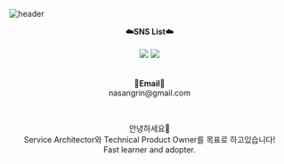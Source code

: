 ![header](https://capsule-render.vercel.app/api?type=waving&color=auto&height=300&section=header&text=Welcome&fontSize=90&animation=fadeIn&fontAlignY=38&desc=Decorate%20GitHub%20Profile%20grin%20or%20any%20Repo%20like%20tech!&descAlignY=51&descAlign=62)
<br>
<p align="center">
    <Strong>☁️SNS List☁️</Strong><br><br>
    <a href="https://velog.io/@grin" target="_blank"><img src="https://img.shields.io/badge/Velog-20C997?style=flat-square&logo=Velog&logoColor=white"/></a>
    <a href="www.linkedin.com/in/sangrin-rah-19891019grin" target="_blank"><img src="https://img.shields.io/badge/LinkedIn-0A66C2?style=flat-square&logo=LinkedIn&logoColor=white"/></a>
    <br>
<br><br>
<Strong>📧Email📧</Strong><br>nasangrin@gmail.com<br>

</p>

<br>

<p align="center">
안녕하세요👐<br>
Service Architector와 Technical Product Owner를 목표로 하고있습니다!<br>
Fast learner and adopter.<br>
</p>

